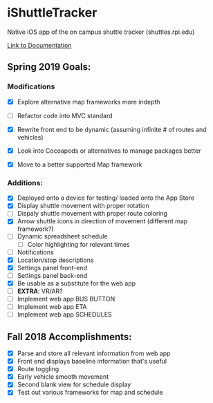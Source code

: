 # iShuttleTracker

Native iOS app of the on campus shuttle tracker (shuttles.rpi.edu)

[Link to Documentation](https://github.com/quuu/ShuttleTrackeriOS/blob/master/Documentation/README.md)

## Spring 2019 Goals:

### Modifications
- [x] Explore alternative map frameworks more indepth
- [ ] Refactor code into MVC standard
- [x] Rewrite front end to be dynamic (assuming infinite # of routes and vehicles)
- [x] Look into Cocoapods or alternatives to manage packages better
- [x] Move to a better supported Map framework


### Additions:
- [x] Deployed onto a device for testing/ loaded onto the App Store
- [x] Display shuttle movement with proper rotation
- [ ] Dispaly shuttle movement with proper route coloring
- [x] Arrow shuttle icons in direction of movement (different map framework?)
- [ ] Dynamic spreadsheet schedule 
    - [ ] Color highlighting for relevant times
- [ ] Notifications
- [x] Location/stop descriptions
- [x] Settings panel front-end
- [ ] Settings panel back-end
- [x] Be usable as a substitute for the web app
- [ ] **EXTRA**: VR/AR?
- [ ] Implement web app BUS BUTTON
- [ ] Implement web app ETA
- [ ] Implement web app SCHEDULES

## Fall 2018 Accomplishments:

- [x] Parse and store all relevant information from web app
- [x] Front end displays baseline information that's useful 
- [x] Route toggling
- [x] Early vehicle smooth movement 
- [x] Second blank view for schedule display
- [x] Test out various frameworks for map and schedule
